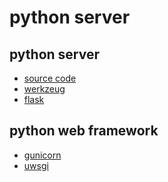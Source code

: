 # python server

## python server

- [source code]()
- [werkzeug](https://github.com/pallets/werkzeug)
- [flask](https://github.com/pallets/flask)

## python web framework

- [gunicorn](https://github.com/benoitc/gunicorn)
- [uwsgi](https://github.com/unbit/uwsgi)